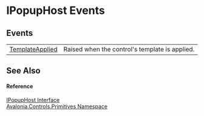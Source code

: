 # IPopupHost Events




## Events
<table>
<tr>
<td><a href="E_Avalonia_Controls_Primitives_IPopupHost_TemplateApplied">TemplateApplied</a></td>
<td>Raised when the control's template is applied.</td>
</tr>
</table>

## See Also


#### Reference
<a href="T_Avalonia_Controls_Primitives_IPopupHost">IPopupHost Interface</a>  
<a href="N_Avalonia_Controls_Primitives">Avalonia.Controls.Primitives Namespace</a>  

